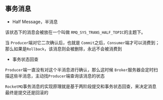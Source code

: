 ## 事务消息

* Half Message，半消息

该状态下的消息会被放在一个叫做 `RMQ_SYS_TRANS_HALF_TOPIC`的主题下。

当 `Producer`端对它二次确认后，也就是 `Commit`之后，`Consumer`端才可以消费到；那么如果是`Rollback`，该消息则会被删除，永远不会被消费到



* 事务状态回查

`Producer`端一直没有对这个半消息进行确认，那么这时候 `Broker`服务器会定时扫描这些半消息，主动找`Producer`端查询该消息的状态

`RocketMQ`事务消息的实现原理就是基于两阶段提交和事务状态回查，来决定消息最终是提交还是回滚的